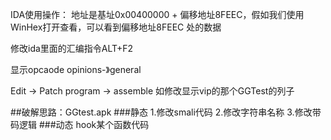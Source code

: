 IDA使用操作：
地址是基址0x00400000 + 偏移地址8FEEC，假如我们使用WinHex打开查看，可以看到偏移地址8FEEC 处的数据

修改ida里面的汇编指令ALT+F2

显示opcaode
opinions-》general

Edit -> Patch program -> assemble 
如修改显示vip的那个GGTest的列子


##破解思路：GGtest.apk
###静态
1.修改smali代码
2.修改字符串名称
3.修改带码逻辑
###动态
hook某个函数代码